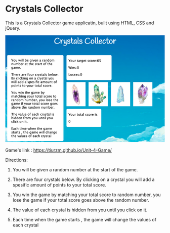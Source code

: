 # Crystals Collector

This is a Crystals Collector game applicatin, built using HTML, CSS and jQuery.

![Home Page](./assets/images/cr.png)


Game's link : https://tiurzm.github.io/Unit-4-Game/


Directions: 

1. You will be given a random number at the start of the game.

2. There are four crystals below. By clicking on a crystal you will add a spesific amount of points to your total score.

3. You win the game by matching your total score to random number, you lose the game if your total score goes above the random number.

4. The value of each crystal is hidden from you until you click on it.

5. Each time when the game starts , the game will change the values of each crystal
